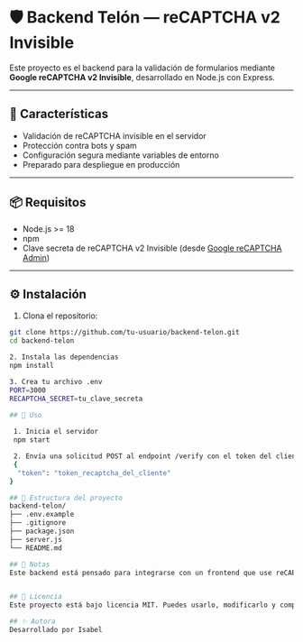 # 🛡️ Backend Telón — reCAPTCHA v2 Invisible

Este proyecto es el backend para la validación de formularios mediante **Google reCAPTCHA v2 Invisible**, desarrollado en Node.js con Express.

---

## 🚀 Características

- Validación de reCAPTCHA invisible en el servidor
- Protección contra bots y spam
- Configuración segura mediante variables de entorno
- Preparado para despliegue en producción

---

## 📦 Requisitos

- Node.js >= 18
- npm
- Clave secreta de reCAPTCHA v2 Invisible (desde [Google reCAPTCHA Admin](https://www.google.com/recaptcha/admin))

---

## ⚙️ Instalación

1. Clona el repositorio:

```bash
git clone https://github.com/tu-usuario/backend-telon.git
cd backend-telon

2. Instala las dependencias
npm install

3. Crea tu archivo .env
PORT=3000
RECAPTCHA_SECRET=tu_clave_secreta

## 🧪 Uso
 
 1. Inicia el servidor
 npm start

 2. Envía una solicitud POST al endpoint /verify con el token del cliente
 {
  "token": "token_recaptcha_del_cliente"
}

## 📁 Estructura del proyecto
backend-telon/
├── .env.example
├── .gitignore
├── package.json
├── server.js
└── README.md

## 🧠 Notas
Este backend está pensado para integrarse con un frontend que use reCAPTCHA v2 Invisible


## 📜 Licencia
Este proyecto está bajo licencia MIT. Puedes usarlo, modificarlo y compartirlo libremente.

## ✨ Autora
Desarrollado por Isabel 